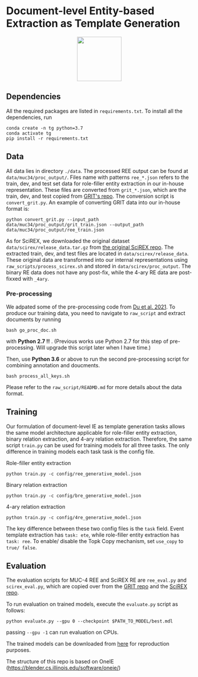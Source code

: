 # Document-level Entity-based Extraction as Template Generation
<div align="center">
<a href="https://pluslabnlp.github.io/"><img src="https://pluslabnlp.github.io/images/Logos/logo_transparent_background.png" height="120" ></a>
</div>

## Dependencies 

All the required packages are listed in `requirements.txt`. To install all the dependencies, run

```
conda create -n tg python=3.7
conda activate tg
pip install -r requirements.txt
```


## Data

All data lies in directory `./data`. The processed REE output can be found at `data/muc34/proc_output/`. Files name with patterns `ree_*.json` refers to the train, dev, and test set data for role-filler entity extraction in our in-house representation. These files are converted from `grit_*.json`, which are the train, dev, and test copied from [GRIT's repo](https://github.com/xinyadu/grit_doc_event_entity/). The conversion script is `convert_grit.py`. An example of converting GRIT data into our in-house format is:

```
python convert_grit.py --input_path data/muc34/proc_output/grit_train.json --output_path data/muc34/proc_output/ree_train.json
```

As for SciREX, we downloaded the original dataset `data/scirex/release_data.tar.gz` from [the original SciREX repo](https://github.com/allenai/SciREX/tree/master/scirex_dataset). The extracted train, dev, and test files are located in `data/scirex/release_data`. These original data are transformed into our internal representations using `raw_scripts/process_scirex.sh` and stored in `data/scirex/proc_output`. The binary RE data does not have any post-fix, while the 4-ary RE data are post-fixxed with `_4ary`.

### Pre-processing

We adpated some of the pre-processing code from [Du et al. 2021](https://arxiv.org/abs/2008.09249). To produce our training data, you need to navigate to `raw_script` and extract documents by running

```
bash go_proc_doc.sh
```

with __Python 2.7 !!__ . (Previous works use Python 2.7 for this step of pre-processing. Will upgrade this script later when I have time.)

Then, use __Python 3.6__ or above to run the second pre-processing script for combining annotation and doucments. 

```
bash process_all_keys.sh
```

Please refer to the `raw_script/READMD.md` for more details about the data format.


## Training

Our formulation of document-level IE as template generation tasks allows the same model architecture applicable for role-filler entity extraction, binary relation extraction, and 4-ary relation extraction. Therefore, the same script `train.py` can be used for training models for all three tasks. The only difference in training models each task task is the config file.

Role-filler entity extraction
```
python train.py -c config/ree_generative_model.json
```
Binary relation extraction
```
python train.py -c config/bre_generative_model.json
```
4-ary relation extraction
```
python train.py -c config/4re_generative_model.json
```

The key difference between these two config files is the `task` field. Event template extraction has `task: ete`, while role-filler entity extraction has `task: ree`. To enable/ disable the Topk Copy mechanism, set `use_copy` to `true/ false`. 




## Evaluation

The evaluation scripts for MUC-4 REE and SciREX RE are `ree_eval.py` and `scirex_eval.py`, which are copied over from the [GRIT repo](https://github.com/xinyadu/grit_doc_event_entity/) and the [SciREX repo](https://github.com/allenai/SciREX).

To run evaluation on trained models, execute the `evaluate.py` script as follows:
```
python evaluate.py --gpu 0 --checkpoint $PATH_TO_MODEL/best.mdl
```
passing `--gpu -1` can run evaluation on CPUs.

The trained models can be downloaded from [here](https://drive.google.com/drive/folders/1D6-0mM7n3JeqXzspBtNWi6fQC4mJHdSb?usp=sharing) for reproduction purposes.

The structure of this repo is based on OneIE (https://blender.cs.illinois.edu/software/oneie/)
